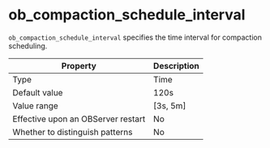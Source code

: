 # ob_compaction_schedule_interval
`ob_compaction_schedule_interval` specifies the time interval for compaction scheduling.

| Property | Description |
| --- | --- |
| Type | Time |
| Default value | 120s |
| Value range | [3s, 5m] |
| Effective upon an OBServer restart | No |
| Whether to distinguish patterns | No |

